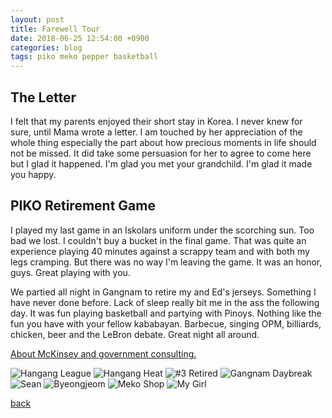 ```yaml
---
layout: post
title: Farewell Tour
date: 2018-06-25 12:54:00 +0900
categories: blog 
tags: piko meko pepper basketball
---
```


## The Letter

I felt that my parents enjoyed their short stay in Korea. I never knew for sure, until Mama wrote a letter. I am touched by her appreciation of the whole thing especially the part about how precious moments in life should not be missed. It did take some persuasion for her to agree to come here but I glad it happened. I'm glad you met your grandchild. I'm glad it made you happy.

## PIKO Retirement Game

I played my last game in an Iskolars uniform under the scorching sun. Too bad we lost. I couldn't buy a bucket in the final game. That was quite an experience playing 40 minutes against a scrappy team and with both my legs cramping. But there was no way I'm leaving the game. It was an honor, guys. Great playing with you.

We partied all night in Gangnam to retire my and Ed's jerseys. Something I have never done before. Lack of sleep really bit me in the ass the following day. It was fun playing basketball and partying with Pinoys. Nothing like the fun you have with your fellow kababayan. Barbecue, singing OPM, billiards, chicken, beer and the LeBron debate. Great night all around.

[About McKinsey and government consulting.](https://www.nytimes.com/2018/06/26/world/africa/mckinsey-south-africa-eskom.html)

![](/assets/img/1806/20180624-hangangleague.jpg "Hangang League")
![](/assets/img/1806/20180624-hangangheat.jpg "Hangang Heat")
![](/assets/img/1806/20180629-retired.jpg "#3 Retired")
![](/assets/img/1806/20180629-gangnamdaybreak.jpg "Gangnam Daybreak")
![](/assets/img/1806/20180624-sean.jpg "Sean")
![](/assets/img/1806/20180625-byeongjeom.jpg "Byeongjeom")
![](/assets/img/1806/20180630-mekoshop.jpg "Meko Shop")
![](/assets/img/1806/20180630-mygirl.jpg "My Girl")

[back](/blog)